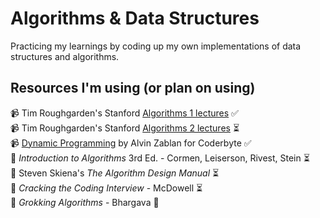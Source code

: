 # Algorithms & Data Structures

Practicing my learnings by coding up my own implementations of data structures and algorithms.

## Resources I'm using (or plan on using)

📹 Tim Roughgarden's Stanford [Algorithms 1 lectures](https://www.youtube.com/playlist?list=PLXFMmlk03Dt7Q0xr1PIAriY5623cKiH7) ✅  
📹 Tim Roughgarden's Stanford [Algorithms 2 lectures](https://www.youtube.com/playlist?list=PLXFMmlk03Dt5EMI2s2WQBsLsZl7A5HEK6) ⏳  
📹 [Dynamic Programming](https://youtu.be/oBt53YbR9Kk) by Alvin Zablan for Coderbyte ✅  
📕 *Introduction to Algorithms* 3rd Ed. - Cormen, Leiserson, Rivest, Stein ⏳  
📕 Steven Skiena's *The Algorithm Design Manual* ⏳  
📕 *Cracking the Coding Interview* - McDowell ⏳  
📕 *Grokking Algorithms* - Bhargava 💭  